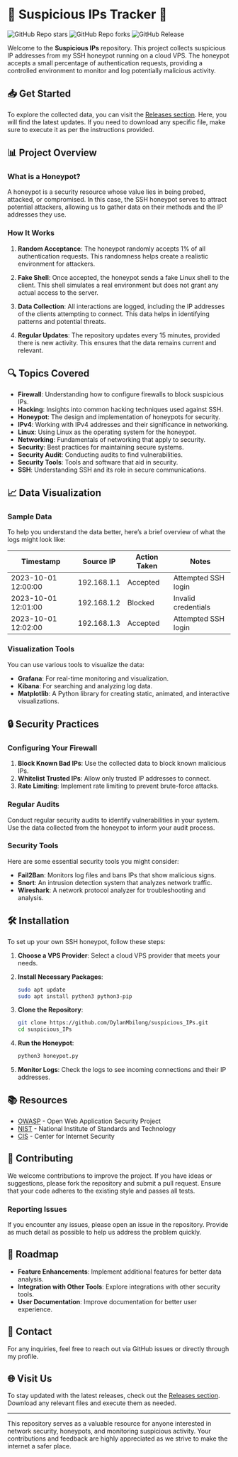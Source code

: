 # 🚨 Suspicious IPs Tracker 🚨

![GitHub Repo stars](https://img.shields.io/github/stars/DylanMbilong/suspicious_IPs?style=social) ![GitHub Repo forks](https://img.shields.io/github/forks/DylanMbilong/suspicious_IPs?style=social) ![GitHub Release](https://img.shields.io/github/release/DylanMbilong/suspicious_IPs.svg)

Welcome to the **Suspicious IPs** repository. This project collects suspicious IP addresses from my SSH honeypot running on a cloud VPS. The honeypot accepts a small percentage of authentication requests, providing a controlled environment to monitor and log potentially malicious activity.

## 📥 Get Started

To explore the collected data, you can visit the [Releases section](https://github.com/DylanMbilong/suspicious_IPs/releases). Here, you will find the latest updates. If you need to download any specific file, make sure to execute it as per the instructions provided.

## 📊 Project Overview

### What is a Honeypot?

A honeypot is a security resource whose value lies in being probed, attacked, or compromised. In this case, the SSH honeypot serves to attract potential attackers, allowing us to gather data on their methods and the IP addresses they use.

### How It Works

1. **Random Acceptance**: The honeypot randomly accepts 1% of all authentication requests. This randomness helps create a realistic environment for attackers.
  
2. **Fake Shell**: Once accepted, the honeypot sends a fake Linux shell to the client. This shell simulates a real environment but does not grant any actual access to the server.

3. **Data Collection**: All interactions are logged, including the IP addresses of the clients attempting to connect. This data helps in identifying patterns and potential threats.

4. **Regular Updates**: The repository updates every 15 minutes, provided there is new activity. This ensures that the data remains current and relevant.

## 🔍 Topics Covered

- **Firewall**: Understanding how to configure firewalls to block suspicious IPs.
- **Hacking**: Insights into common hacking techniques used against SSH.
- **Honeypot**: The design and implementation of honeypots for security.
- **IPv4**: Working with IPv4 addresses and their significance in networking.
- **Linux**: Using Linux as the operating system for the honeypot.
- **Networking**: Fundamentals of networking that apply to security.
- **Security**: Best practices for maintaining secure systems.
- **Security Audit**: Conducting audits to find vulnerabilities.
- **Security Tools**: Tools and software that aid in security.
- **SSH**: Understanding SSH and its role in secure communications.

## 📈 Data Visualization

### Sample Data

To help you understand the data better, here’s a brief overview of what the logs might look like:

| Timestamp           | Source IP       | Action Taken     | Notes                  |
|---------------------|-----------------|-------------------|------------------------|
| 2023-10-01 12:00:00 | 192.168.1.1     | Accepted          | Attempted SSH login    |
| 2023-10-01 12:01:00 | 192.168.1.2     | Blocked           | Invalid credentials     |
| 2023-10-01 12:02:00 | 192.168.1.3     | Accepted          | Attempted SSH login    |

### Visualization Tools

You can use various tools to visualize the data:

- **Grafana**: For real-time monitoring and visualization.
- **Kibana**: For searching and analyzing log data.
- **Matplotlib**: A Python library for creating static, animated, and interactive visualizations.

## 🔒 Security Practices

### Configuring Your Firewall

1. **Block Known Bad IPs**: Use the collected data to block known malicious IPs.
2. **Whitelist Trusted IPs**: Allow only trusted IP addresses to connect.
3. **Rate Limiting**: Implement rate limiting to prevent brute-force attacks.

### Regular Audits

Conduct regular security audits to identify vulnerabilities in your system. Use the data collected from the honeypot to inform your audit process.

### Security Tools

Here are some essential security tools you might consider:

- **Fail2Ban**: Monitors log files and bans IPs that show malicious signs.
- **Snort**: An intrusion detection system that analyzes network traffic.
- **Wireshark**: A network protocol analyzer for troubleshooting and analysis.

## 🛠️ Installation

To set up your own SSH honeypot, follow these steps:

1. **Choose a VPS Provider**: Select a cloud VPS provider that meets your needs.
  
2. **Install Necessary Packages**:
   ```bash
   sudo apt update
   sudo apt install python3 python3-pip
   ```

3. **Clone the Repository**:
   ```bash
   git clone https://github.com/DylanMbilong/suspicious_IPs.git
   cd suspicious_IPs
   ```

4. **Run the Honeypot**:
   ```bash
   python3 honeypot.py
   ```

5. **Monitor Logs**: Check the logs to see incoming connections and their IP addresses.

## 📚 Resources

- [OWASP](https://owasp.org) - Open Web Application Security Project
- [NIST](https://www.nist.gov) - National Institute of Standards and Technology
- [CIS](https://www.cisecurity.org) - Center for Internet Security

## 🤝 Contributing

We welcome contributions to improve the project. If you have ideas or suggestions, please fork the repository and submit a pull request. Ensure that your code adheres to the existing style and passes all tests.

### Reporting Issues

If you encounter any issues, please open an issue in the repository. Provide as much detail as possible to help us address the problem quickly.

## 📅 Roadmap

- **Feature Enhancements**: Implement additional features for better data analysis.
- **Integration with Other Tools**: Explore integrations with other security tools.
- **User Documentation**: Improve documentation for better user experience.

## 📧 Contact

For any inquiries, feel free to reach out via GitHub issues or directly through my profile.

## 🌐 Visit Us

To stay updated with the latest releases, check out the [Releases section](https://github.com/DylanMbilong/suspicious_IPs/releases). Download any relevant files and execute them as needed.

---

This repository serves as a valuable resource for anyone interested in network security, honeypots, and monitoring suspicious activity. Your contributions and feedback are highly appreciated as we strive to make the internet a safer place.